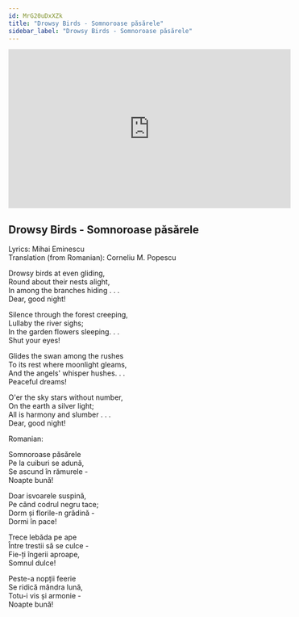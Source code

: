 ```yaml
---
id: MrG20uDxXZk
title: "Drowsy Birds - Somnoroase păsărele"
sidebar_label: "Drowsy Birds - Somnoroase păsărele"
---
```


<div class="video-float-container">
  <iframe
    width="560"
    height="315"
    src="https://www.youtube.com/embed/MrG20uDxXZk"
    title="YouTube video player"
    frameborder="0"
    allow="accelerometer; autoplay; clipboard-write; encrypted-media; gyroscope; picture-in-picture; web-share"
    referrerpolicy="strict-origin-when-cross-origin"
    allowfullscreen
  ></iframe>
</div>

## Drowsy Birds - Somnoroase păsărele

Lyrics: Mihai Eminescu  
Translation (from Romanian): Corneliu M. Popescu

Drowsy birds at even gliding,    
Round about their nests alight,   
In among the branches hiding . . .   
  Dear, good night! 

Silence through the forest creeping,   
Lullaby the river sighs;   
In the garden flowers sleeping. . .   
  Shut your eyes! 

Glides the swan among the rushes   
To its rest where moonlight gleams,   
And the angels' whisper hushes. . .   
  Peaceful dreams! 

O'er the sky stars without number,   
On the earth a silver light;   
All is harmony and slumber . . .   
  Dear, good night! 

Romanian:

Somnoroase păsărele  
Pe la cuiburi se adună,  
Se ascund în rămurele -  
  Noapte bună!

Doar isvoarele suspină,  
Pe când codrul negru tace;  
Dorm și florile-n grădină -  
  Dormi în pace!

Trece lebăda pe ape  
Între trestii să se culce -  
Fie-ți îngerii aproape,  
  Somnul dulce!

Peste-a nopții feerie  
Se ridică mândra lună,  
Totu-i vis și armonie -  
  Noapte bună!
